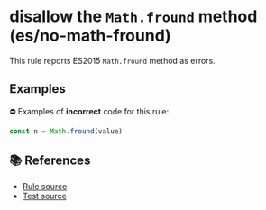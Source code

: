# disallow the `Math.fround` method (es/no-math-fround)

This rule reports ES2015 `Math.fround` method as errors.

## Examples

⛔ Examples of **incorrect** code for this rule:

```js
const n = Math.fround(value)
```

## 📚 References

- [Rule source](https://github.com/mysticatea/eslint-plugin-es/blob/v1.2.0/lib/rules/no-math-fround.js)
- [Test source](https://github.com/mysticatea/eslint-plugin-es/blob/v1.2.0/tests/lib/rules/no-math-fround.js)
